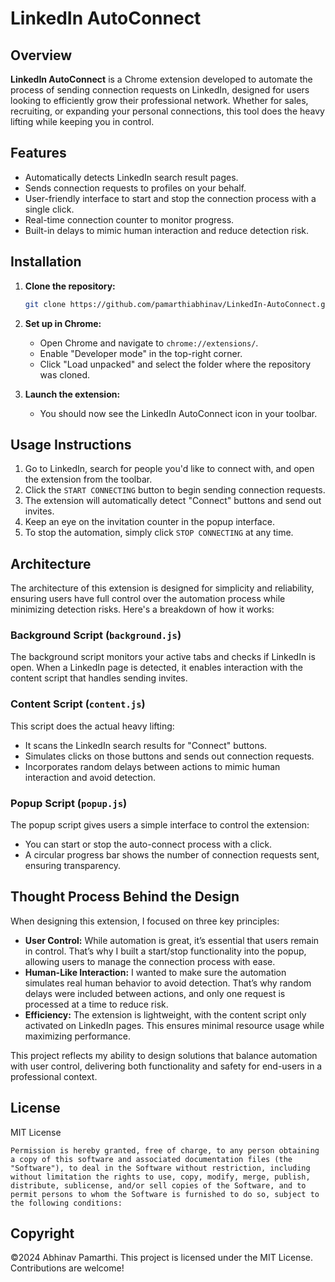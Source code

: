 # LinkedIn AutoConnect

## Overview

**LinkedIn AutoConnect** is a Chrome extension developed to automate the process of sending connection requests on LinkedIn, designed for users looking to efficiently grow their professional network. Whether for sales, recruiting, or expanding your personal connections, this tool does the heavy lifting while keeping you in control.

## Features

- Automatically detects LinkedIn search result pages.
- Sends connection requests to profiles on your behalf.
- User-friendly interface to start and stop the connection process with a single click.
- Real-time connection counter to monitor progress.
- Built-in delays to mimic human interaction and reduce detection risk.

## Installation

1. **Clone the repository:**
   ```bash
   git clone https://github.com/pamarthiabhinav/LinkedIn-AutoConnect.git
   ```

2. **Set up in Chrome:**
   - Open Chrome and navigate to `chrome://extensions/`.
   - Enable "Developer mode" in the top-right corner.
   - Click "Load unpacked" and select the folder where the repository was cloned.

3. **Launch the extension:**
   - You should now see the LinkedIn AutoConnect icon in your toolbar.

## Usage Instructions

1. Go to LinkedIn, search for people you'd like to connect with, and open the extension from the toolbar.
2. Click the `START CONNECTING` button to begin sending connection requests.
3. The extension will automatically detect "Connect" buttons and send out invites.
4. Keep an eye on the invitation counter in the popup interface.
5. To stop the automation, simply click `STOP CONNECTING` at any time.

## Architecture

The architecture of this extension is designed for simplicity and reliability, ensuring users have full control over the automation process while minimizing detection risks. Here's a breakdown of how it works:

### **Background Script (`background.js`)**
The background script monitors your active tabs and checks if LinkedIn is open. When a LinkedIn page is detected, it enables interaction with the content script that handles sending invites.

### **Content Script (`content.js`)**
This script does the actual heavy lifting:
- It scans the LinkedIn search results for "Connect" buttons.
- Simulates clicks on those buttons and sends out connection requests.
- Incorporates random delays between actions to mimic human interaction and avoid detection.

### **Popup Script (`popup.js`)**
The popup script gives users a simple interface to control the extension:
- You can start or stop the auto-connect process with a click.
- A circular progress bar shows the number of connection requests sent, ensuring transparency.

## Thought Process Behind the Design

When designing this extension, I focused on three key principles:

- **User Control:** While automation is great, it’s essential that users remain in control. That’s why I built a start/stop functionality into the popup, allowing users to manage the connection process with ease.
- **Human-Like Interaction:** I wanted to make sure the automation simulates real human behavior to avoid detection. That’s why random delays were included between actions, and only one request is processed at a time to reduce risk.
- **Efficiency:** The extension is lightweight, with the content script only activated on LinkedIn pages. This ensures minimal resource usage while maximizing performance.

This project reflects my ability to design solutions that balance automation with user control, delivering both functionality and safety for end-users in a professional context.

## License

MIT License

```
Permission is hereby granted, free of charge, to any person obtaining a copy of this software and associated documentation files (the "Software"), to deal in the Software without restriction, including without limitation the rights to use, copy, modify, merge, publish, distribute, sublicense, and/or sell copies of the Software, and to permit persons to whom the Software is furnished to do so, subject to the following conditions:
```

## Copyright

©2024 Abhinav Pamarthi. This project is licensed under the MIT License. Contributions are welcome!